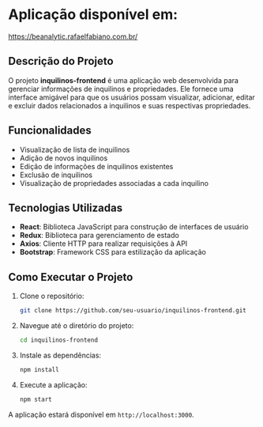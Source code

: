# Aplicação disponível em:
https://beanalytic.rafaelfabiano.com.br/

## Descrição do Projeto

O projeto **inquilinos-frontend** é uma aplicação web desenvolvida para gerenciar informações de inquilinos e propriedades. Ele fornece uma interface amigável para que os usuários possam visualizar, adicionar, editar e excluir dados relacionados a inquilinos e suas respectivas propriedades.

## Funcionalidades

- Visualização de lista de inquilinos
- Adição de novos inquilinos
- Edição de informações de inquilinos existentes
- Exclusão de inquilinos
- Visualização de propriedades associadas a cada inquilino

## Tecnologias Utilizadas

- **React**: Biblioteca JavaScript para construção de interfaces de usuário
- **Redux**: Biblioteca para gerenciamento de estado
- **Axios**: Cliente HTTP para realizar requisições à API
- **Bootstrap**: Framework CSS para estilização da aplicação

## Como Executar o Projeto

1. Clone o repositório:
    ```bash
    git clone https://github.com/seu-usuario/inquilinos-frontend.git
    ```
2. Navegue até o diretório do projeto:
    ```bash
    cd inquilinos-frontend
    ```
3. Instale as dependências:
    ```bash
    npm install
    ```
4. Execute a aplicação:
    ```bash
    npm start
    ```

A aplicação estará disponível em `http://localhost:3000`.